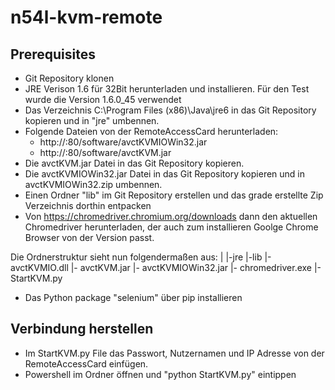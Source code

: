 # n54l-kvm-remote

## Prerequisites
- Git Repository klonen
- JRE Verison 1.6 für 32Bit herunterladen und installieren. Für den Test wurde die Version 1.6.0_45 verwendet
- Das Verzeichnis C:\Program Files (x86)\Java\jre6 in das Git Repository kopieren und in "jre" umbennen.
- Folgende Dateien von der RemoteAccessCard herunterladen:
  - http://<IPAdresseDerRAC>:80/software/avctKVMIOWin32.jar
  - http://<IPAdresseDerRAC>:80/software/avctKVM.jar
- Die avctKVM.jar Datei in das Git Repository kopieren.
- Die avctKVMIOWin32.jar Datei in das Git Repository kopieren und in avctKVMIOWin32.zip umbennen.
- Einen Ordner "lib" im Git Repository erstellen und das grade erstellte Zip Verzeichnis dorthin entpacken
- Von https://chromedriver.chromium.org/downloads dann den aktuellen Chromedriver herunterladen, der auch zum installieren Goolge Chrome Browser von der Version passt.

Die Ordnerstruktur sieht nun folgendermaßen aus:
|
|-jre
|-lib
 |-avctKVMIO.dll
|- avctKVM.jar
|- avctKVMIOWin32.jar
|- chromedriver.exe
|- StartKVM.py

- Das Python package "selenium" über pip installieren

## Verbindung herstellen
- Im StartKVM.py File das Passwort, Nutzernamen und IP Adresse von der RemoteAccessCard einfügen.
- Powershell im Ordner öffnen und "python StartKVM.py" eintippen
